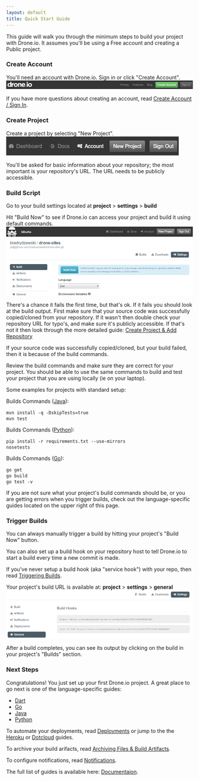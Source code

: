 ```yaml
---
layout: default
title: Quick Start Guide
---
```


This guide will walk you through the minimum steps to build your project with Drone.io.  It assumes you'll be using a Free account and creating a Public project.

### Create Account

You'll need an account with Drone.io.  Sign in or click "Create Account".
![Create Account](img/quickstart-account.png)

If you have more questions about creating an account, read [Create Account / Sign In](/createaccount.html).

### Create Project

Create a project by selecting "New Project".
![Sign-In](img/new-project.png)

You'll be asked for basic information about your repository; the most important is your repository's URL.  The URL needs to be publicly accessible.

### Build Script

Go to your build settings located at **project** > **settings** > **build**

Hit "Build Now" to see if Drone.io can access your project and build it using default commands.
![Manual Build Now](img/trigger-now.png)

There's a chance it fails the first time, but that's ok.  If it fails you should look at the build output.  First make sure that your source code was successfully copied/cloned from your repository.  If it wasn't then double check your repository URL for typo's, and make sure it's publicly accessible.  If that's not it then look through the more detailed guide: [Create Project & Add Repository](/newproject.html)

If your source code was successfully copied/cloned, but your build failed, then it is because of the build commands.

Review the build commands and make sure they are correct for your project.  You should be able to use the same commands to build and test your project that you are using locally (ie on your laptop).

Some examples for projects with standard setup:

Builds Commands ([Java](/java.html)):

```
mvn install -q -DskipTests=true
mvn test
```

Builds Commands ([Python](/python.html)):

```
pip install -r requirements.txt --use-mirrors
nosetests
```

Builds Commands ([Go](/golang.html)):

```
go get
go build
go test -v
```

If you are not sure what your project's build commands should be, or you are getting errors when you trigger builds, check out the language-specific guides located on the upper right of this page.

### Trigger Builds

You can always manually trigger a build by hitting your project's "Build Now" button.

You can also set up a build hook on your repository host to tell Drone.io to start a build every time a new commit is made.

If you've never setup a build hook (aka "service hook") with your repo, then read [Triggering Builds](/triggers.html#hook).

Your project's build URL is available at: **project** > **settings** > **general**
![Manual Build Curl](img/trigger-curl.png)

After a build completes, you can see its output by clicking on the build in your project's "Builds" section. 

### Next Steps

Congratulations! You just set up your first Drone.io project. A great place to go next is one of the language-specific guides:

* [Dart](/dart.html)
* [Go](/golang.html)
* [Java](/java.html)
* [Python](/python.html)

To automate your deployments, read [Deployments](/deployment.html) or jump to the the [Heroku](/heroku.html) or [Dotcloud](/dotcloud.html) guides.

To archive your build arifacts, read [Archiving Files & Build Artifacts](/artifacts.html).

To configure notifications, read [Notifications](/notifications.html).

The full list of guides is available here: [Documentaion](/..).
